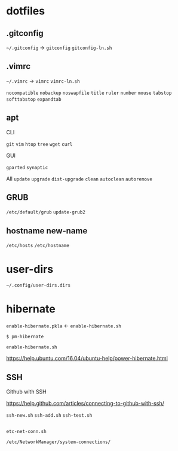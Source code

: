 # dotfiles

## .gitconfig

`~/.gitconfig` -> `gitconfig` `gitconfig-ln.sh`

## .vimrc

`~/.vimrc` -> `vimrc` `vimrc-ln.sh`

`nocompatible`
`nobackup` `noswapfile`
`title` `ruler` `number` `mouse`
`tabstop` `softtabstop` `expandtab`

## apt

CLI

`git` `vim`
`htop` `tree`
`wget` `curl`

GUI

`gparted` `synaptic`

All
`update` `upgrade` `dist-upgrade`
`clean` `autoclean` `autoremove`

## GRUB

`/etc/default/grub`
`update-grub2`

## hostname new-name

`/etc/hosts` 
`/etc/hostname` 

# user-dirs

`~/.config/user-dirs.dirs`

# hibernate

`enable-hibernate.pkla` <- `enable-hibernate.sh`

```
$ pm-hibernate
```

`enable-hibernate.sh`



https://help.ubuntu.com/16.04/ubuntu-help/power-hibernate.html

## SSH

Github with SSH

https://help.github.com/articles/connecting-to-github-with-ssh/

`ssh-new.sh` 
`ssh-add.sh` 
`ssh-test.sh` 

## 

`etc-net-conn.sh`

`/etc/NetworkManager/system-connections/`




